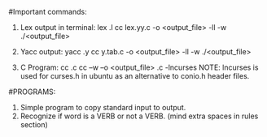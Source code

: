 #Important commands:
1. Lex output in terminal:
    lex <filename>.l
    cc lex.yy.c -o <output_file> -ll -w
    ./<output_file>
2. Yacc output:
    yacc <file>.y 
    cc y.tab.c -o <output_file> -ll -w
    ./<output_file>

3. C Program:
    cc <filename>.c
    cc –w –o <output_file> <filename>.c -lncurses 
NOTE: lncurses is used for curses.h in ubuntu as an alternative to conio.h header files.

#PROGRAMS:
1. Simple program to copy standard input to output.
2. Recognize if word is a VERB or not a VERB. (mind extra spaces in rules section)